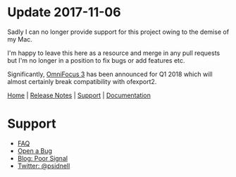 # Update 2017-11-06

Sadly I can no longer provide support for this project owing to the demise of my Mac.

I'm happy to leave this here as a resource and merge in any pull requests but I'm no longer in a position to fix bugs or add features etc.

Significantly, [OmniFocus 3](https://www.omnigroup.com/blog/) has been announced for Q1 2018 which will almost certainly
break compatibility with ofexport2.

[Home](README.md) | [Release Notes](RELEASE-NOTES.md) | [Support](SUPPORT.md) | [Documentation](DOCUMENTATION.md)

# Support

- [FAQ](FAQ.md)
- [Open a Bug](https://github.com/psidnell/ofexport2/issues)
- [Blog: Poor Signal](http://poor-signal.blogspot.co.uk)
- [Twitter: @psidnell](http://twitter.com/psidnell)